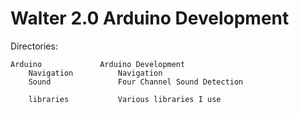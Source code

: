 Walter 2.0 Arduino Development
==============================

Directories:

	Arduino				Arduino Development
		Navigation			Navigation
		Sound				Four Channel Sound Detection

		libraries			Various libraries I use
